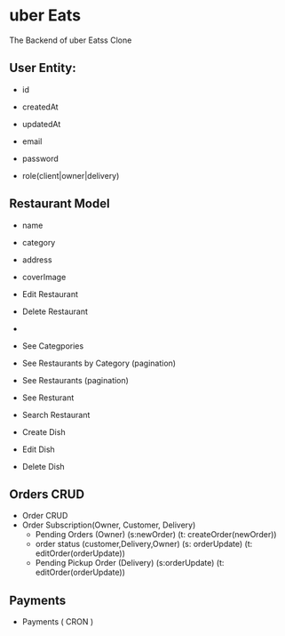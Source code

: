 # uber Eats

The Backend of uber Eatss Clone

## User Entity:

- id
- createdAt
- updatedAt

- email
- password
- role(client|owner|delivery)

## Restaurant Model
- name
- category
- address
- coverImage

- Edit Restaurant
- Delete Restaurant
- 
- See Categpories
- See Restaurants by Category (pagination)
- See Restaurants (pagination)
- See Resturant
- Search Restaurant

- Create Dish
- Edit Dish
- Delete Dish

## Orders CRUD
- Order CRUD
- Order Subscription(Owner, Customer, Delivery)
    - Pending Orders (Owner) (s:newOrder) (t: createOrder(newOrder))
    - order status (customer,Delivery,Owner) (s: orderUpdate) (t: editOrder(orderUpdate))
    - Pending Pickup Order (Delivery) (s:orderUpdate) (t: editOrder(orderUpdate))

## Payments
- Payments ( CRON )